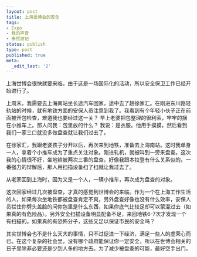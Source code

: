 ```yaml
---
layout: post
title: 上海世博会的安全
tags:
- Expo
- 我的声音
- 泰然游记
status: publish
type: post
published: true
meta:
  _edit_last: '2'
---
```

上海世博会很快就要来临，由于这是一场国际化的活动，所以安全保卫工作已经开始进行了。

上周末，我需要去上海南站坐长途汽车回家，途中去了趟徐家汇。在刚进东川路轻轨站的时候，就有地铁方面的安保人员注意到我了。我看到有个年轻小伙子正在前面被开包检查，难道我也要经过这一关？ 早上老婆把包整理的很利索，牢牢的捆在小推车上。那人问我：包里放的什么？ 我说：是衣服。他用手摸摸，然后看到我们一家三口就没多做盘查就让我们过去了。

在徐家汇，我跟老婆孩子分开以后，再次来到地铁，准备去上海南站。这时我单身一人，拿着个小推车成为了重点关注对象。刚进轧机，就被叫到一旁来盘查。这次我的心情很不好，坐地铁被两次三番的盘查，好像我跟本拉登有什么关系似的。一番强力的辩解后，那人用扫描设备扫了扫就让我过去了。

从老家回到上海时，因为又是一个人，一辆小推车，再次成为盘查的对象。

这次回家经过几次被盘查，才真的感觉到世博会的来临。作为一个在上海工作生活的人，如果每次坐地铁都被盘查肯定不爽，另外盘查好像也没有什么效率，安保人员拦住你劈头盖脸的问你包里是什么东西，如果你底气比较足却可以蒙混过去（如果真的有危险品）。另外安全扫描设备明显配备不足，来回地铁6-7次才发现一个有扫描的。如果真的有恐怖分子，这些又足以保证市民的安全吗？

其实世博会也不是什么天大的事情，只不过促进一下经济，满足一些人的虚荣心而已。在这个复杂的社会里，没有哪个政府能保证你一定安全，所以在世博会相关的日子里除非必要还是少到人多的地方去。为了减少被盘查的可能，最好空手出门。
